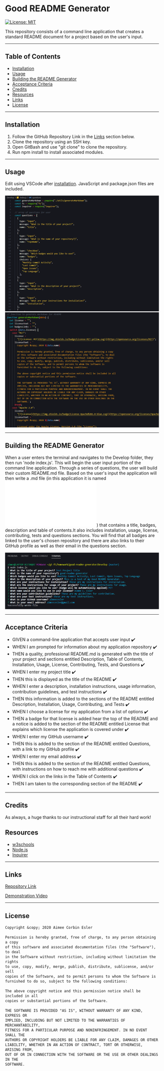 # Good README Generator

[![License: MIT](https://img.shields.io/badge/License-MIT-yellow.svg)](https://opensource.org/licenses/MIT)

This repository consists of a command line application that creates a standard README document for a project based on the user's input.

-----

## Table of Contents

* [Installation](#installation)
* [Usage](#Usage)
* [Building the README Generator](#building-the-README-generator)
* [Acceptance Criteria](#acceptance-criteria)
* [Credits](#credits)
* [Resources](#resources)
* [Links](#Links)
* [License](#license)

-----

## Installation

1. Follow the GitHub Repository Link in the [Links](#Links) section below.
1. Clone the repository using an SSH key.
1. Open GitBash and use "git clone" to clone the repository.
1. Run npm install to install associated modules.

-----

## Usage

Edit using VSCode after [installation](#installation). JavaScript and package.json files are included.

![JS](./Develop/assets/indexjs.PNG)
![JS2](./Develop/assets/generatemarkdownjs.PNG)

-----

## Building the README Generator
When a user enters the terminal and navigates to the Develop folder, they then run 'node index.js'. This will begin the user input portion of the command line application. Through a series of questions, the user will build their custom README.md file. Based on the user's input the application will then write a .md file (in this application it is named ![sampleREADME.md](./Develop/sampleREADME.md)) that contains a title, badges, description and table of contents.It also includes installation, usage, license, contributing, tests and questions sections. You will find that all badges are linked to the user's chosen repository and there are also links to their GitHub profile as well as their email in the questions section.

![User Questions](./Develop/assets/questions.PNG)

-----

## Acceptance Criteria

* GIVEN a command-line application that accepts user input :heavy_check_mark:
* WHEN I am prompted for information about my application repository :heavy_check_mark:
* THEN a quality, professional README.md is generated with the title of your project and sections entitled Description, Table of Contents, Installation, Usage, License, Contributing, Tests, and Questions :heavy_check_mark:
* WHEN I enter my project title :heavy_check_mark:
* THEN this is displayed as the title of the README :heavy_check_mark:
* WHEN I enter a description, installation instructions, usage information, contribution guidelines, and test instructions :heavy_check_mark:
* THEN this information is added to the sections of the README entitled Description, Installation, Usage, Contributing, and Tests :heavy_check_mark:
* WHEN I choose a license for my application from a list of options :heavy_check_mark:
* THEN a badge for that license is added hear the top of the README and a notice is added to the section of the README entitled License that explains which license the application is covered under :heavy_check_mark:
* WHEN I enter my GitHub username :heavy_check_mark:
* THEN this is added to the section of the README entitled Questions, with a link to my GitHub profile :heavy_check_mark:
* WHEN I enter my email address :heavy_check_mark:
* THEN this is added to the section of the README entitled Questions, with instructions on how to reach me with additional questions :heavy_check_mark:
* WHEN I click on the links in the Table of Contents :heavy_check_mark:
* THEN I am taken to the corresponding section of the README :heavy_check_mark:

-----

## Credits
As always, a huge thanks to our instructional staff for all their hard work!

## Resources

* [w3schools](https://www.w3schools.com)
* [Node.js](https://nodejs.org/en/)
* [Inquirer](https://www.npmjs.com/package/inquirer)

-----

## Links
[Repository Link](https://github.com/aimeecesler/good-readme-generator)

[Demonstration Video]()

-----

## License
    Copyright &copy; 2020 Aimee Corbin Esler

    Permission is hereby granted, free of charge, to any person obtaining a copy
    of this software and associated documentation files (the "Software"), to deal
    in the Software without restriction, including without limitation the rights
    to use, copy, modify, merge, publish, distribute, sublicense, and/or sell
    copies of the Software, and to permit persons to whom the Software is
    furnished to do so, subject to the following conditions:

    The above copyright notice and this permission notice shall be included in all
    copies or substantial portions of the Software.

    THE SOFTWARE IS PROVIDED "AS IS", WITHOUT WARRANTY OF ANY KIND, EXPRESS OR
    IMPLIED, INCLUDING BUT NOT LIMITED TO THE WARRANTIES OF MERCHANTABILITY,
    FITNESS FOR A PARTICULAR PURPOSE AND NONINFRINGEMENT. IN NO EVENT SHALL THE
    AUTHORS OR COPYRIGHT HOLDERS BE LIABLE FOR ANY CLAIM, DAMAGES OR OTHER
    LIABILITY, WHETHER IN AN ACTION OF CONTRACT, TORT OR OTHERWISE, ARISING FROM,
    OUT OF OR IN CONNECTION WITH THE SOFTWARE OR THE USE OR OTHER DEALINGS IN THE
    SOFTWARE.